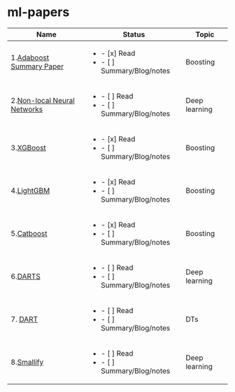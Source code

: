# ml-papers



|Name  |Status 	|Topic|
|------------|-----------	|---------|
|1.[Adaboost Summary Paper](http://rob.schapire.net/papers/explaining-adaboost.pdf)|<ul><li>- [x]  Read</li><li>- [ ] Summary/Blog/notes</li></ul> | Boosting
|2.[Non-local Neural Networks](https://arxiv.org/abs/1711.07971.pdf)|<ul><li>- [ ]  Read</li><li>- [ ] Summary/Blog/notes</li></ul>|Deep learning
|3.[XGBoost](https://arxiv.org/pdf/1603.02754.pdf)|<ul><li>- [x]  Read</li><li>- [ ] Summary/Blog/notes</li></ul>|Boosting	|
|4.[LightGBM](https://papers.nips.cc/paper/6907-lightgbm-a-highly-efficient-gradient-boosting-decision-tree.pdf)| <ul><li>- [x]  Read</li><li>- [ ] Summary/Blog/notes</li></ul>| Boosting
|5.[Catboost](http://learningsys.org/nips17/assets/papers/paper_11.pdf)| <ul><li>- [x]  Read</li><li>- [ ] Summary/Blog/notes</li></ul>| Boosting|
|6.[DARTS](https://arxiv.org/abs/1806.09055)|<ul><li>- [ ]  Read</li><li>- [ ] Summary/Blog/notes</li></ul>| Deep learning|
|7. [DART](https://arxiv.org/pdf/1505.01866.pdf)|<ul><li>- [ ]  Read</li><li>- [ ] Summary/Blog/notes</li></ul>| DTs|
|8.[Smallify](https://arxiv.org/pdf/1806.03723.pdf)|<ul><li>- [ ]  Read</li><li>- [ ] Summary/Blog/notes</li></ul>| Deep learning|




